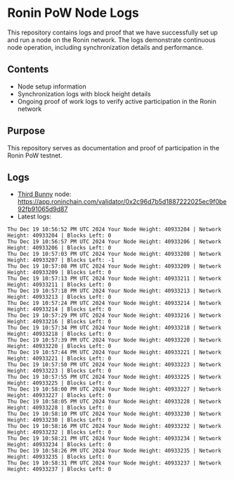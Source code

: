 # Ronin PoW Node Logs

This repository contains logs and proof that we have successfully set up and run a node on the Ronin network. The logs demonstrate continuous node operation, including synchronization details and performance.

## Contents

- Node setup information
- Synchronization logs with block height details
- Ongoing proof of work logs to verify active participation in the Ronin network

## Purpose

This repository serves as documentation and proof of participation in the Ronin PoW testnet.

## Logs

- [Third Bunny](https://thirdbunny.xyz/) node: https://app.roninchain.com/validator/0x2c96d7b5d1887222025ec9f0be92fb91065d9d87
- Latest logs:
```
Thu Dec 19 10:56:52 PM UTC 2024 Your Node Height: 40933204 | Network Height: 40933204 | Blocks Left: 0
Thu Dec 19 10:56:57 PM UTC 2024 Your Node Height: 40933206 | Network Height: 40933206 | Blocks Left: 0
Thu Dec 19 10:57:03 PM UTC 2024 Your Node Height: 40933208 | Network Height: 40933207 | Blocks Left: -1
Thu Dec 19 10:57:08 PM UTC 2024 Your Node Height: 40933209 | Network Height: 40933209 | Blocks Left: 0
Thu Dec 19 10:57:13 PM UTC 2024 Your Node Height: 40933211 | Network Height: 40933211 | Blocks Left: 0
Thu Dec 19 10:57:18 PM UTC 2024 Your Node Height: 40933213 | Network Height: 40933213 | Blocks Left: 0
Thu Dec 19 10:57:24 PM UTC 2024 Your Node Height: 40933214 | Network Height: 40933214 | Blocks Left: 0
Thu Dec 19 10:57:29 PM UTC 2024 Your Node Height: 40933216 | Network Height: 40933216 | Blocks Left: 0
Thu Dec 19 10:57:34 PM UTC 2024 Your Node Height: 40933218 | Network Height: 40933218 | Blocks Left: 0
Thu Dec 19 10:57:39 PM UTC 2024 Your Node Height: 40933220 | Network Height: 40933220 | Blocks Left: 0
Thu Dec 19 10:57:44 PM UTC 2024 Your Node Height: 40933221 | Network Height: 40933221 | Blocks Left: 0
Thu Dec 19 10:57:50 PM UTC 2024 Your Node Height: 40933223 | Network Height: 40933223 | Blocks Left: 0
Thu Dec 19 10:57:55 PM UTC 2024 Your Node Height: 40933225 | Network Height: 40933225 | Blocks Left: 0
Thu Dec 19 10:58:00 PM UTC 2024 Your Node Height: 40933227 | Network Height: 40933227 | Blocks Left: 0
Thu Dec 19 10:58:05 PM UTC 2024 Your Node Height: 40933228 | Network Height: 40933228 | Blocks Left: 0
Thu Dec 19 10:58:10 PM UTC 2024 Your Node Height: 40933230 | Network Height: 40933230 | Blocks Left: 0
Thu Dec 19 10:58:16 PM UTC 2024 Your Node Height: 40933232 | Network Height: 40933232 | Blocks Left: 0
Thu Dec 19 10:58:21 PM UTC 2024 Your Node Height: 40933234 | Network Height: 40933234 | Blocks Left: 0
Thu Dec 19 10:58:26 PM UTC 2024 Your Node Height: 40933235 | Network Height: 40933235 | Blocks Left: 0
Thu Dec 19 10:58:31 PM UTC 2024 Your Node Height: 40933237 | Network Height: 40933237 | Blocks Left: 0
```
